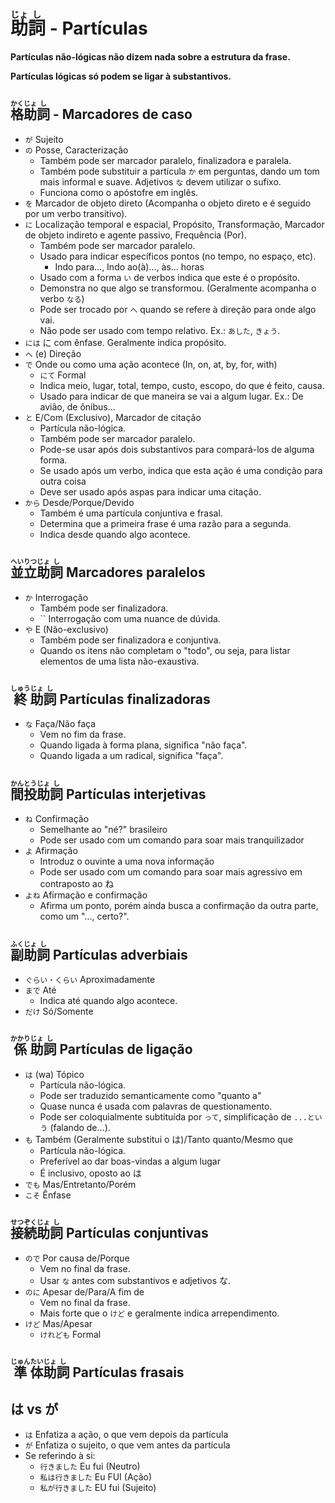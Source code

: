 # <ruby>助<rt>じょ</rt>詞<rt>し</rt></ruby> - Partículas

**Partículas não-lógicas não dizem nada sobre a estrutura da frase.**

**Partículas lógicas só podem se ligar à substantivos.**

## <ruby>格<rt>かく</rt>助<rt>じょ</rt>詞<rt>し</rt></ruby> - Marcadores de caso

-   `が` Sujeito
-   `の` Posse, Caracterização
    -   Também pode ser marcador paralelo, finalizadora e paralela.
    -   Também pode substituir a partícula `か` em perguntas, dando um tom mais informal e suave. Adjetivos `な` devem utilizar o sufixo.
    -   Funciona como o apóstofre em inglês.
-   `を` Marcador de objeto direto (Acompanha o objeto direto e é seguido por um verbo transitivo).
-   `に` Localização temporal e espacial, Propósito, Transformação, Marcador de objeto indireto e agente passivo, Frequência (Por).
    -   Também pode ser marcador paralelo.
    -   Usado para indicar específicos pontos (no tempo, no espaço, etc).
        -   Indo para..., Indo ao(à)..., às... horas
    -   Usado com a forma `い` de verbos indica que este é o propósito.
    -   Demonstra no que algo se transformou. (Geralmente acompanha o verbo `なる`)
    -   Pode ser trocado por `へ` quando se refere à direção para onde algo vai.
    -   Não pode ser usado com tempo relativo. Ex.: `あした`, `きょう`.
-   `には` に com ênfase. Geralmente indica propósito.
-   `へ` (e) Direção
-   `で` Onde ou como uma ação acontece (In, on, at, by, for, with)
    -   `にて` Formal
    -   Indica meio, lugar, total, tempo, custo, escopo, do que é feito, causa.
    -   Usado para indicar de que maneira se vai a algum lugar. Ex.: De avião, de ônibus...
-   `と` E/Com (Exclusivo), Marcador de citação
    -   Partícula não-lógica.
    -   Também pode ser marcador paralelo.
    -   Pode-se usar após dois substantivos para compará-los de alguma forma.
    -   Se usado após um verbo, indica que esta ação é uma condição para outra coisa
    -   Deve ser usado após aspas para indicar uma citação.
-   `から` Desde/Porque/Devido
    -   Também é uma partícula conjuntiva e frasal.
    -   Determina que a primeira frase é uma razão para a segunda.
    -   Indica desde quando algo acontece.

## <ruby>並<rt>へい</rt>立<rt>りつ</rt>助<rt>じょ</rt>詞<rt>し</rt></ruby> Marcadores paralelos

-   `か` Interrogação
    -   Também pode ser finalizadora.
    -   `` Interrogação com uma nuance de dúvida.
-   `や` E (Não-exclusivo)
    -   Também pode ser finalizadora e conjuntiva.
    -   Quando os itens não completam o "todo", ou seja, para listar elementos de uma lista não-exaustiva.

## <ruby>終<rt>しゅう</rt>助<rt>じょ</rt>詞<rt>し</rt></ruby> Partículas finalizadoras

-   `な` Faça/Não faça
    -   Vem no fim da frase.
    -   Quando ligada à forma plana, significa "não faça".
    -   Quando ligada a um radical, significa "faça".

## <ruby>間<rt>かん</rt>投<rt>とう</rt>助<rt>じょ</rt>詞<rt>し</rt></ruby> Partículas interjetivas

-   `ね` Confirmação
    -   Semelhante ao "né?" brasileiro
    -   Pode ser usado com um comando para soar mais tranquilizador
-   `よ` Afirmação
    -   Introduz o ouvinte a uma nova informação
    -   Pode ser usado com um comando para soar mais agressivo em contraposto ao ね
-   `よね` Afirmação e confirmação
    -   Afirma um ponto, porém ainda busca a confirmação da outra parte, como um "..., certo?".

## <ruby>副<rt>ふく</rt>助<rt>じょ</rt>詞<rt>し</rt></ruby> Partículas adverbiais

-   `ぐらい・くらい` Aproximadamente
-   `まで` Até
    -   Indica até quando algo acontece.
-   `だけ` Só/Somente

## <ruby>係<rt>かかり</rt>助<rt>じょ</rt>詞<rt>し</rt></ruby> Partículas de ligação

-   `は` (wa) Tópico
    -   Partícula não-lógica.
    -   Pode ser traduzido semanticamente como "quanto a"
    -   Quase nunca é usada com palavras de questionamento.
    -   Pode ser coloquialmente subtituída por `って`, simplificação de `...という` (falando de...).
-   `も` Também (Geralmente substitui o は)/Tanto quanto/Mesmo que
    -   Partícula não-lógica.
    -   Preferível ao dar boas-vindas a algum lugar
    -   É inclusivo, oposto ao は
-   `でも` Mas/Entretanto/Porém
-   `こそ` Ênfase

## <ruby>接<rt>せつ</rt>続<rt>ぞく</rt>助<rt>じょ</rt>詞<rt>し</rt></ruby> Partículas conjuntivas

-   `ので` Por causa de/Porque
    -   Vem no final da frase.
    -   Usar `な` antes com substantivos e adjetivos な.
-   `のに` Apesar de/Para/A fim de
    -   Vem no final da frase.
    -   Mais forte que o `けど` e geralmente indica arrependimento.
-   `けど` Mas/Apesar
    -   `けれども` Formal

## <ruby>準<rt>じゅん</rt>体<rt>たい</rt>助<rt>じょ</rt>詞<rt>し</rt></ruby> Partículas frasais

## は vs が

-   `は` Enfatiza a ação, o que vem depois da partícula
-   `が` Enfatiza o sujeito, o que vem antes da partícula
-   Se referindo à si:
    -   `行きました` Eu fui (Neutro)
    -   `私は行きました` Eu FUI (Ação)
    -   `私が行きました` EU fui (Sujeito)
